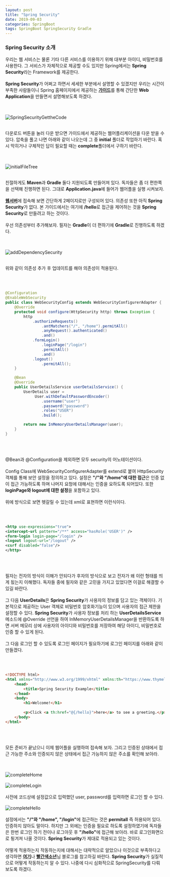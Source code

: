 ```yaml
---
layout: post
title: "Spring Security"
date: 2019-09-03
categories: SpringBoot
tags: SpringBoot SpringSecurity Gradle
---
```

<div style="display:none;">
우선 spring security의 소개
간단한 웹 어플로 security 적용 확인 설명
프론트 엔드와 백엔드로 나뉘었을 때 문제점 기술
프론트 엔드에 해당하는 웹어플 만들기 
</div>
<h3>Spring Security 소개</h3>
우리는 웹 서비스는 물론 기타 다른 서비스를 이용하기 위해 대부분 아이디, 비밀번호를 사용한다. 그 서비스가 자체적으로 제공할 수도 있지만 Spring에서는 <b>Spring Security</b>라는 Framework를 제공한다. 
<br><br>
<b>Spring Security</b>가 어쩌고 하면서 세세한 부분에서 설명할 수 있겠지만 우리는 시간이 부족한 사람들이니 Spring 홈페이지에서 제공하는 <b><a href="https://spring.io/guides/gs/securing-web/">가이드</a></b>를 통해 간단한 <b>Web Application</b>을 만들면서 설명해보도록 하겠다.

<br><br>
![SpringSecurityGettheCode](/files/security/SpringSecurityGettheCode.png)
<br><br>

다운로드 버튼을 눌러 다운 받으면 가이드에서 제공하는 웹어플리케이션을 다운 받을 수 있다. 압축을 풀고 나면 아래와 같이 나오는데 그 중 <b>initial</b> 폴더로 작업하기 바란다. 혹시 막히거나 구체적인 답이 필요할 때는 <b>complete</b>폴더에서 구하기 바란다.

<br><br>
![initialFileTree](/files/security/initialFileTree.png)
<br><br>

친절하게도 <b>Maven</b>과 <b>Gradle</b> 둘다 지원되도록 만들어져 있다. 독자들은 좀 더 편한쪽을 선택해 진행하면 된다. 그대로 <b>Application.java</b>에 들어가 웹어플을 실행 시켜보자. 
<br><br>
<b><a href="https://http://localhost:8080/">웹서버</a></b>에 접속해 보면 간단하게 2페이지로만 구성되어 있다. 의존성 또한 아직 <b>Spring Security</b>가 없다. 본 가이드에서는 여기에 <b>/hello</b>로 접근을 제어하는 것을 <b>Spring Security</b>로 만들려고 하는 것이다. 
<br><br>
우선 의존성부터 추가해보자. 필자는 <b>Gradle</b>이 더 편하기에 <b>Gradle</b>로 진행하도록 하겠다.

<br><br>
![addDependencySecurity](/files/security/addDependencySecurity.png)
<br><br>

위와 같이 의존성 추가 후 업데이트를 해야 의존성이 적용된다.

<br><br>
```java
@Configuration
@EnableWebSecurity
public class WebSecurityConfig extends WebSecurityConfigurerAdapter {
    @Override
    protected void configure(HttpSecurity http) throws Exception {
        http
            .authorizeRequests()
                .antMatchers("/", "/home").permitAll()
                .anyRequest().authenticated()
                .and()
            .formLogin()
                .loginPage("/login")
                .permitAll()
                .and()
            .logout()
                .permitAll();
    }

    @Bean
    @Override
    public UserDetailsService userDetailsService() {
        UserDetails user =
             User.withDefaultPasswordEncoder()
                .username("user")
                .password("password")
                .roles("USER")
                .build();

        return new InMemoryUserDetailsManager(user);
    }
}
```
<br><br>

@Bean과 @Configuration을 제외하면 모두 security의 어노테이션이다. 
<br><br>
Config Class에 WebSecurityConfigurerAdapter를 extend로 붙여 HttpSecurity객체를 통해 보안 설정을 정의하고 있다. 설정은 <b>"/"와 "/home"에 대한 접근</b>은 인증 없이 접근 가능하도록 하며 나머지 요청에 대해서는 인증을 요하도록 되어있다. 또한 <b>loginPage와 logout에 대한 설정</b>을 포함하고 있다. 
<br><br>
위에 방식으로 보면 헷갈릴 수 있는데 xml로 표현하면 이런식이다.

<br><br>
```xml
<http use-expressions="true"> 
<intercept-url pattern="/**" access="hasRole('USER')" /> 
<form-login login-page="/login" /> 
<logout logout-url="/logout" /> 
<csrf disabled="false"/> 
</http>
```
<br><br>

필자는 전자의 방식이 이해가 안되다가 후자의 방식으로 보고 전자가 왜 이런 형태를 띄게 됬는지 이해했다. 독자들 중에 필자와 같은 고민을 가지고 있었다면 이걸로 해결할 수 있길 바란다. 
<br><br>
그 다음 <b>UserDetails</b>은 <b>Spring Security</b>가 사용자의 정보를 담고 있는 객체이다. 기본적으로 제공하는 User 객체로 비밀번호 암호화기능이 있으며 사용자의 접근 제한을 설정할 수 있다. <b>Spring Security</b>가 사용자 정보를 처리 하는 <b>UserDetailsService</b> 메소드에 @Override 선언을 하여 InMemoryUserDetailsManager을 반환하도록 하면 서버 메모리 상에 사용자의 아이디와 비밀번호를 저장하여 해당 아이디, 비밀번호로 인증 할 수 있게 된다. 
<br><br>
그 다음 로그인 할 수 있도록 로그인 페이지가 필요하기에 로그인 페이지를 아래와 같이 만들겠다.

<br><br>
```html
<!DOCTYPE html>
<html xmlns="http://www.w3.org/1999/xhtml" xmlns:th="https://www.thymeleaf.org" xmlns:sec="https://www.thymeleaf.org/thymeleaf-extras-springsecurity3">
    <head>
        <title>Spring Security Example</title>
    </head>
    <body>
        <h1>Welcome!</h1>
        
        <p>Click <a th:href="@{/hello}">here</a> to see a greeting.</p>
    </body>
</html>
```
<br><br>

모든 준비가 끝났으니 이제 웹어플을 실행하여 접속해 보자. 그리고 인증된 상태에서 접근 가능한 주소와 인증되지 않은 상태에서 접근 가능하지 않은 주소를 확인해 보아라.

<br><br>
![completeHome](/files/security/completeHome.png)
<br><br>
![completeLogin](/files/security/completeLogin.png)
<br><br>
사전에 코드상에 설정값으로 입력했던 user, password를 입력하면 로그인 할 수 있다.
<br><br>
![completeHello](/files/security/completeHello.png)
<br><br>
설정에서는 <b>"/"와 "/home", "/login"</b>에 접근하는 것은 <b>permitall</b> 즉 허용되어 있다. 인증하지 않아도 말이다. 하지만 그 외에는 인증을 필요로 하도록 설정하였기에 독자들은 한번 로그인 하기 전이나 로그아웃 후 <b>"/hello"</b>에 접근해 보아라. 바로 로그인화면으로 튕겨져 나올 것이다. <b>Spring Security</b>가 제대로 적용되고 있는 것이다. 
<br><br>
어떻게 적용하는지 작동하는지에 대해서는 대략적으로 알았으나 이것으로 부족하다고 생각하면 <b><a href="https://spring.io/guides/topicals/spring-security-architecture">여기</a></b>나  <b><a href="https://sjh836.tistory.com/165">빨간색소년</a></b>님 블로그를 참고하길 바란다. <b>Spring Security</b>가 실질적으로 어떻게 작동하는지 알 수 있다. 나중에 다시 심화적으로 SpringSecurity를 다뤄 보도록 하겠다.

<div style="display:none;">
</div>